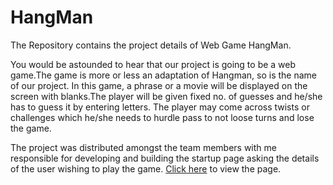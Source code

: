 # HangMan
The Repository contains the project details of Web Game HangMan.

You would be astounded to hear that our project is going to be a web game.The game is more or less an adaptation of Hangman, so is the name of our project. In this game, a phrase or a movie will be displayed on the screen with blanks.The player will be given fixed no. of guesses and he/she has to guess it by entering letters. The player may come across twists or challenges which he/she needs to hurdle pass to not loose turns and lose the game.  

The project was distributed amongst the team members with me responsible for developing and building the startup page asking the details of the user wishing to play the game. <a href="https://htmlpreview.github.io/?https://github.com/Omi-17/HangMan/blob/master/Hangman.html" target="_blank">Click here</a> to view the page.
